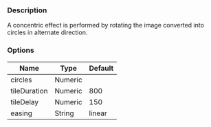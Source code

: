 ---
---

### Description
A concentric effect is performed by rotating the image converted into circles in alternate direction.

### Options
| Name | Type | Default |
|------|------|---------|
| circles | Numeric |  |
| tileDuration | Numeric | 800 |
| tileDelay | Numeric | 150 |
| easing | String | linear |
